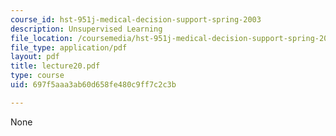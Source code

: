 ```yaml
---
course_id: hst-951j-medical-decision-support-spring-2003
description: Unsupervised Learning
file_location: /coursemedia/hst-951j-medical-decision-support-spring-2003/697f5aaa3ab60d658fe480c9ff7c2c3b_lecture20.pdf
file_type: application/pdf
layout: pdf
title: lecture20.pdf
type: course
uid: 697f5aaa3ab60d658fe480c9ff7c2c3b

---
```

None
